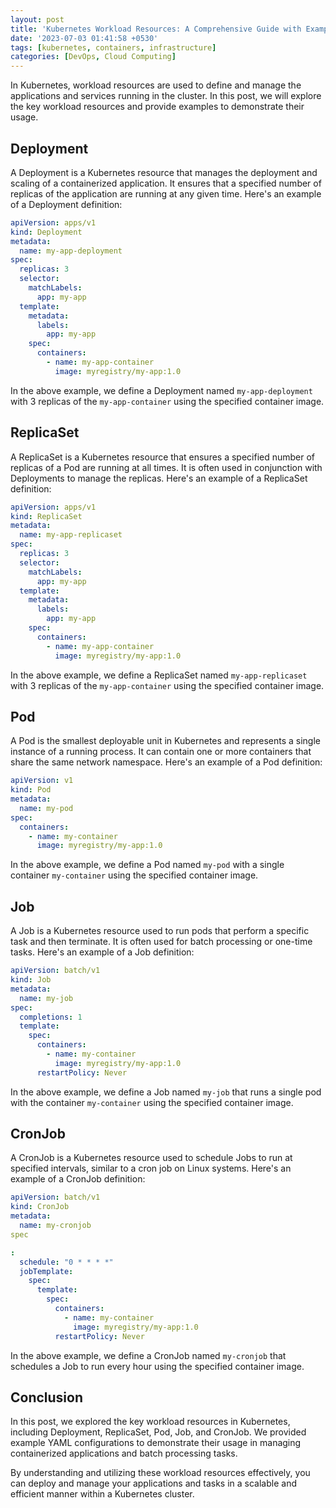 ```yaml
---
layout: post
title: 'Kubernetes Workload Resources: A Comprehensive Guide with Examples'
date: '2023-07-03 01:41:58 +0530'
tags: [kubernetes, containers, infrastructure]
categories: [DevOps, Cloud Computing]
---
```


In Kubernetes, workload resources are used to define and manage the applications and services running in the cluster. In this post, we will explore the key workload resources and provide examples to demonstrate their usage.

## Deployment

A Deployment is a Kubernetes resource that manages the deployment and scaling of a containerized application. It ensures that a specified number of replicas of the application are running at any given time. Here's an example of a Deployment definition:

```yaml
apiVersion: apps/v1
kind: Deployment
metadata:
  name: my-app-deployment
spec:
  replicas: 3
  selector:
    matchLabels:
      app: my-app
  template:
    metadata:
      labels:
        app: my-app
    spec:
      containers:
        - name: my-app-container
          image: myregistry/my-app:1.0
```

In the above example, we define a Deployment named `my-app-deployment` with 3 replicas of the `my-app-container` using the specified container image.

## ReplicaSet

A ReplicaSet is a Kubernetes resource that ensures a specified number of replicas of a Pod are running at all times. It is often used in conjunction with Deployments to manage the replicas. Here's an example of a ReplicaSet definition:

```yaml
apiVersion: apps/v1
kind: ReplicaSet
metadata:
  name: my-app-replicaset
spec:
  replicas: 3
  selector:
    matchLabels:
      app: my-app
  template:
    metadata:
      labels:
        app: my-app
    spec:
      containers:
        - name: my-app-container
          image: myregistry/my-app:1.0
```

In the above example, we define a ReplicaSet named `my-app-replicaset` with 3 replicas of the `my-app-container` using the specified container image.

## Pod

A Pod is the smallest deployable unit in Kubernetes and represents a single instance of a running process. It can contain one or more containers that share the same network namespace. Here's an example of a Pod definition:

```yaml
apiVersion: v1
kind: Pod
metadata:
  name: my-pod
spec:
  containers:
    - name: my-container
      image: myregistry/my-app:1.0
```

In the above example, we define a Pod named `my-pod` with a single container `my-container` using the specified container image.

## Job

A Job is a Kubernetes resource used to run pods that perform a specific task and then terminate. It is often used for batch processing or one-time tasks. Here's an example of a Job definition:

```yaml
apiVersion: batch/v1
kind: Job
metadata:
  name: my-job
spec:
  completions: 1
  template:
    spec:
      containers:
        - name: my-container
          image: myregistry/my-app:1.0
      restartPolicy: Never
```

In the above example, we define a Job named `my-job` that runs a single pod with the container `my-container` using the specified container image.

## CronJob

A CronJob is a Kubernetes resource used to schedule Jobs to run at specified intervals, similar to a cron job on Linux systems. Here's an example of a CronJob definition:

```yaml
apiVersion: batch/v1
kind: CronJob
metadata:
  name: my-cronjob
spec

:
  schedule: "0 * * * *"
  jobTemplate:
    spec:
      template:
        spec:
          containers:
            - name: my-container
              image: myregistry/my-app:1.0
          restartPolicy: Never
```

In the above example, we define a CronJob named `my-cronjob` that schedules a Job to run every hour using the specified container image.

## Conclusion

In this post, we explored the key workload resources in Kubernetes, including Deployment, ReplicaSet, Pod, Job, and CronJob. We provided example YAML configurations to demonstrate their usage in managing containerized applications and batch processing tasks.

By understanding and utilizing these workload resources effectively, you can deploy and manage your applications and tasks in a scalable and efficient manner within a Kubernetes cluster.